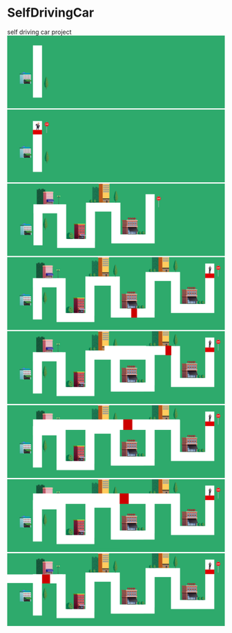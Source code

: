 # SelfDrivingCar
self driving car project
![](https://github.com/SmMohib/SelfDrivingCar/blob/main/track1.png)
![](https://github.com/SmMohib/SelfDrivingCar/blob/main/track2.png)
![](https://github.com/SmMohib/SelfDrivingCar/blob/main/track5.png)
![](https://github.com/SmMohib/SelfDrivingCar/blob/main/track7.png)
![](https://github.com/SmMohib/SelfDrivingCar/blob/main/track8.png)
![](https://github.com/SmMohib/SelfDrivingCar/blob/main/track9.png)
![](https://github.com/SmMohib/SelfDrivingCar/blob/main/track10.png)
![](https://github.com/SmMohib/SelfDrivingCar/blob/main/track11.png)
